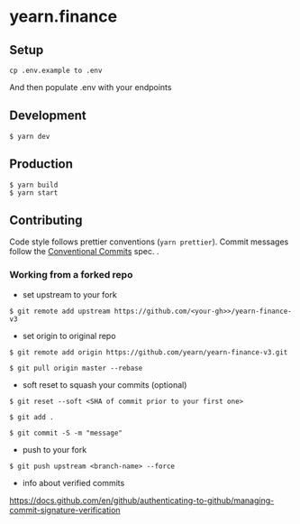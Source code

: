 # yearn.finance

## Setup

```
cp .env.example to .env
```

And then populate .env with your endpoints

## Development

```
$ yarn dev
```

## Production

```
$ yarn build
$ yarn start
```

## Contributing

Code style follows prettier conventions (`yarn prettier`). Commit messages follow the [Conventional Commits](https://www.conventionalcommits.org/en/v1.0.0/) spec.
.

### Working from a forked repo

- set upstream to your fork

`$ git remote add upstream https://github.com/<your-gh>>/yearn-finance-v3`


- set origin to original repo 

`$ git remote add origin https://github.com/yearn/yearn-finance-v3.git`

`$ git pull origin master --rebase`


- soft reset to squash your commits (optional)

`$ git reset --soft <SHA of commit prior to your first one>`

`$ git add .`

`$ git commit -S -m "message"`


- push to your fork

`$ git push upstream <branch-name> --force`


- info about verified commits

https://docs.github.com/en/github/authenticating-to-github/managing-commit-signature-verification
